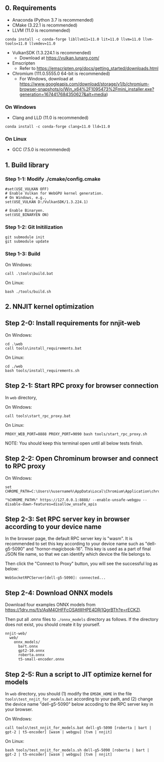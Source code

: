 
## 0. Requirements

* Anaconda (Python 3.7 is recommended)
* CMake (3.22.1 is recommended)
* LLVM (11.0 is recommended)
```shell
conda install -c conda-forge libllvm11=11.0 lit=11.0 llvm=11.0 llvm-tools=11.0 llvmdev=11.0
```
* VulkanSDK (1.3.224.1 is recommended)
  * Download at https://vulkan.lunarg.com/
* Emscripten
  * Refer to https://emscripten.org/docs/getting_started/downloads.html
* Chromium (111.0.5555.0 64-bit is recommended)
  * For Windows, download at https://www.googleapis.com/download/storage/v1/b/chromium-browser-snapshots/o/Win_x64%2F1095473%2Fmini_installer.exe?generation=1674417684350627&alt=media)

### On Windows

* Clang and LLD (11.0 is recommended)
```
conda install -c conda-forge clang=11.0 lld=11.0
```

### On Linux

* GCC (7.5.0 is recommended)

## 1. Build library

### Step 1-1: Modify ./cmake/config.cmake

```shell
#set(USE_VULKAN OFF)
# Enable Vulkan for WebGPU kernel generation.
# On Windows, e.g.,
set(USE_VULKAN D:/VulkanSDK/1.3.224.1)

# Enable Binaryen.
set(USE_BINARYEN ON)
```

### Step 1-2: Git Initilization

```shell
git submodule init
git submodule update
```

### Step 1-3: Build

On Windows:

```shell
call .\tools\build.bat
```

On Linux:

```shell
bash ./tools/build.sh
```

## 2. NNJIT kernel optimization

## Step 2-0: Install requirements for nnjit-web

On Windows:

```shell
cd .\web
call tools\install_requirements.bat
```

On Linux:

```shell
cd ./web
bash tools/install_requirements.sh
```

## Step 2-1: Start RPC proxy for browser connection

In `web` directory,

On Windows:

```shell
call tools\start_rpc_proxy.bat
```

On Linux:

```shell
PROXY_WEB_PORT=8888 PROXY_PORT=9090 bash tools/start_rpc_proxy.sh
```

NOTE: You should keep this terminal open until all below tests finish.

## Step 2-2: Open Chrominum browser and connect to RPC proxy

On Windows:

```shell
set CHROME_PATH=C:\Users\%username%\AppData\Local\Chromium\Application\chrome.exe

"%CHROME_PATH%" https://127.0.0.1:8888/ --enable-unsafe-webgpu --disable-dawn-features=disallow_unsafe_apis
```

## Step 2-3: Set RPC server key in browser according to your device name

In the browser page, the default RPC server key is "wasm". It is recommended to set this key according to your device name such as "dell-g5-5090" and "hornor-magicbook-16". This key is used as a part of final JSON file name, so that we can identify which device the file belongs to.

Then click the "Connect to Proxy" button, you will see the successful log as below:

```shell
WebSocketRPCServer[dell-g5-5090]: connected...
```

## Step 2-4: Download ONNX models

Download four examples ONNX models from https://1drv.ms/f/s!AsM4OHFFcOSAtWHPE4DRj1QgrBTh?e=rECKZl.

Then put all .onnx files to `./onnx_models` directory as follows. If the directory does not exist, you should create it by yourself.

```shell
nnjit-web/
  web/
    onnx_models/
      bart.onnx
      gpt2-10.onnx
      roberta.onnx
      t5-small-encoder.onnx
```

## Step 2-5: Run a script to JIT optimize kernel for models

In `web` directory, you should (1) modify the `EMSDK_HOME` in the file `tools\test_nnjit_for_models.bat` according to your path, and (2) change the device name "dell-g5-5090" below accoding to the RPC server key in your browser.

On Windows:

```shell
call tools\test_nnjit_for_models.bat dell-g5-5090 [roberta | bart | gpt-2 | t5-encoder] [wasm | webgpu] [tvm | nnjit]
```

On Linux:

```shell
bash tools/test_nnjit_for_models.sh dell-g5-5090 [roberta | bart | gpt-2 | t5-encoder] [wasm | webgpu] [tvm | nnjit]
```

